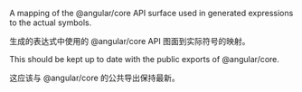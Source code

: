 A mapping of the &commat;angular/core API surface used in generated expressions to the actual symbols.

生成的表达式中使用的 &commat;angular/core API 图面到实际符号的映射。

This should be kept up to date with the public exports of &commat;angular/core.

这应该与 &commat;angular/core 的公共导出保持最新。